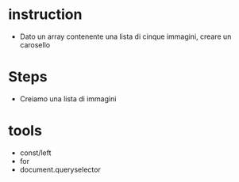 # instruction
- Dato un array contenente una lista di cinque immagini, creare un carosello





# Steps
- Creiamo una lista di immagini



# tools
- const/left
- for
- document.queryselector